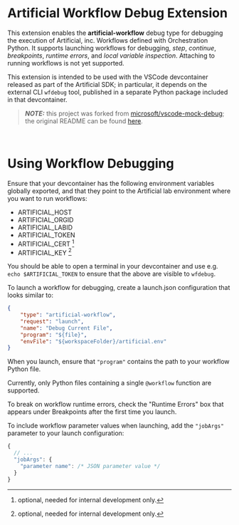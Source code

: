 # Artificial Workflow Debug Extension

This extension enables the **artificial-workflow** debug type for debugging the execution of Artificial, inc. Workflows defined with Orchestration Python. It supports launching workflows for debugging, *step*, *continue*, *breakpoints*, *runtime errors*, and *local variable inspection*. Attaching to running workflows is not yet supported.

This extension is intended to be used with the VSCode devcontainer released as part of the Artificial SDK; in particular, it depends on the external CLI `wfdebug` tool, published in a separate Python package included in that devcontainer.


> **_NOTE:_**  this project was forked from [microsoft/vscode-mock-debug](https://github.com/microsoft/vscode-mock-debug); the original README can be found [here](https://github.com/microsoft/vscode-mock-debug/blob/main/readme.md).

<br>

# Using Workflow Debugging

Ensure that your devcontainer has the following environment variables globally exported, and that they point to the Artificial lab environment where you want to run workflows:

* ARTIFICIAL_HOST
* ARTIFICIAL_ORGID
* ARTIFICIAL_LABID
* ARTIFICIAL_TOKEN
* ARTIFICIAL_CERT [^1] 
* ARTIFICIAL_KEY [^1]

[^1]: optional, needed for internal development only.

You should be able to open a terminal in your devcontainer and use e.g. `echo $ARTIFICIAL_TOKEN` to ensure that the above are visible to `wfdebug`.

To launch a workflow for debugging, create a launch.json configuration that looks similar to:

```json
{
	"type": "artificial-workflow",
	"request": "launch",
	"name": "Debug Current File",
	"program": "${file}",
	"envFile": "${workspaceFolder}/artificial.env"
}
```

When you launch, ensure that `"program"` contains the path to your workflow Python file.

Currently, only Python files containing a single `@workflow` function are supported.

To break on workflow runtime errors, check the "Runtime Errors" box that appears under Breakpoints after the first time you launch.

To include workflow parameter values when launching, add the `"jobArgs"` parameter to your launch configuration:

```js
{
  // ...
  "jobArgs": {
    "parameter name": /* JSON parameter value */
  }
}
```
